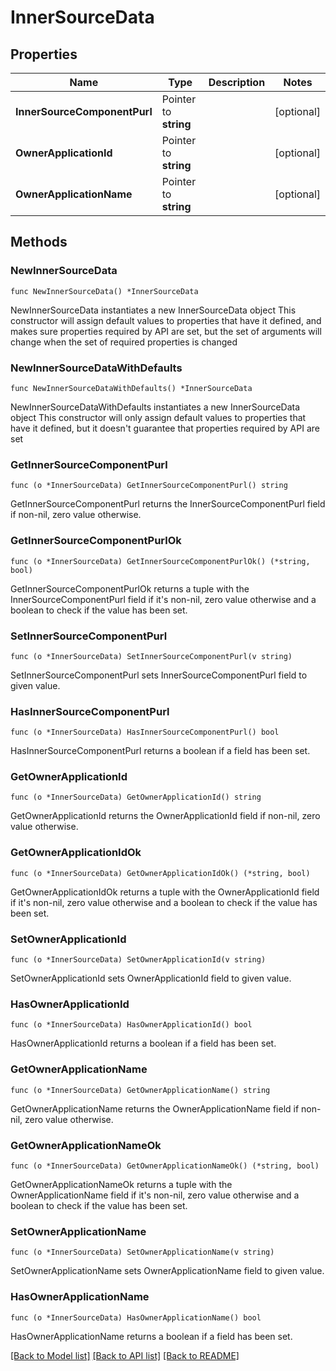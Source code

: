 # InnerSourceData

## Properties

Name | Type | Description | Notes
------------ | ------------- | ------------- | -------------
**InnerSourceComponentPurl** | Pointer to **string** |  | [optional] 
**OwnerApplicationId** | Pointer to **string** |  | [optional] 
**OwnerApplicationName** | Pointer to **string** |  | [optional] 

## Methods

### NewInnerSourceData

`func NewInnerSourceData() *InnerSourceData`

NewInnerSourceData instantiates a new InnerSourceData object
This constructor will assign default values to properties that have it defined,
and makes sure properties required by API are set, but the set of arguments
will change when the set of required properties is changed

### NewInnerSourceDataWithDefaults

`func NewInnerSourceDataWithDefaults() *InnerSourceData`

NewInnerSourceDataWithDefaults instantiates a new InnerSourceData object
This constructor will only assign default values to properties that have it defined,
but it doesn't guarantee that properties required by API are set

### GetInnerSourceComponentPurl

`func (o *InnerSourceData) GetInnerSourceComponentPurl() string`

GetInnerSourceComponentPurl returns the InnerSourceComponentPurl field if non-nil, zero value otherwise.

### GetInnerSourceComponentPurlOk

`func (o *InnerSourceData) GetInnerSourceComponentPurlOk() (*string, bool)`

GetInnerSourceComponentPurlOk returns a tuple with the InnerSourceComponentPurl field if it's non-nil, zero value otherwise
and a boolean to check if the value has been set.

### SetInnerSourceComponentPurl

`func (o *InnerSourceData) SetInnerSourceComponentPurl(v string)`

SetInnerSourceComponentPurl sets InnerSourceComponentPurl field to given value.

### HasInnerSourceComponentPurl

`func (o *InnerSourceData) HasInnerSourceComponentPurl() bool`

HasInnerSourceComponentPurl returns a boolean if a field has been set.

### GetOwnerApplicationId

`func (o *InnerSourceData) GetOwnerApplicationId() string`

GetOwnerApplicationId returns the OwnerApplicationId field if non-nil, zero value otherwise.

### GetOwnerApplicationIdOk

`func (o *InnerSourceData) GetOwnerApplicationIdOk() (*string, bool)`

GetOwnerApplicationIdOk returns a tuple with the OwnerApplicationId field if it's non-nil, zero value otherwise
and a boolean to check if the value has been set.

### SetOwnerApplicationId

`func (o *InnerSourceData) SetOwnerApplicationId(v string)`

SetOwnerApplicationId sets OwnerApplicationId field to given value.

### HasOwnerApplicationId

`func (o *InnerSourceData) HasOwnerApplicationId() bool`

HasOwnerApplicationId returns a boolean if a field has been set.

### GetOwnerApplicationName

`func (o *InnerSourceData) GetOwnerApplicationName() string`

GetOwnerApplicationName returns the OwnerApplicationName field if non-nil, zero value otherwise.

### GetOwnerApplicationNameOk

`func (o *InnerSourceData) GetOwnerApplicationNameOk() (*string, bool)`

GetOwnerApplicationNameOk returns a tuple with the OwnerApplicationName field if it's non-nil, zero value otherwise
and a boolean to check if the value has been set.

### SetOwnerApplicationName

`func (o *InnerSourceData) SetOwnerApplicationName(v string)`

SetOwnerApplicationName sets OwnerApplicationName field to given value.

### HasOwnerApplicationName

`func (o *InnerSourceData) HasOwnerApplicationName() bool`

HasOwnerApplicationName returns a boolean if a field has been set.


[[Back to Model list]](../README.md#documentation-for-models) [[Back to API list]](../README.md#documentation-for-api-endpoints) [[Back to README]](../README.md)



